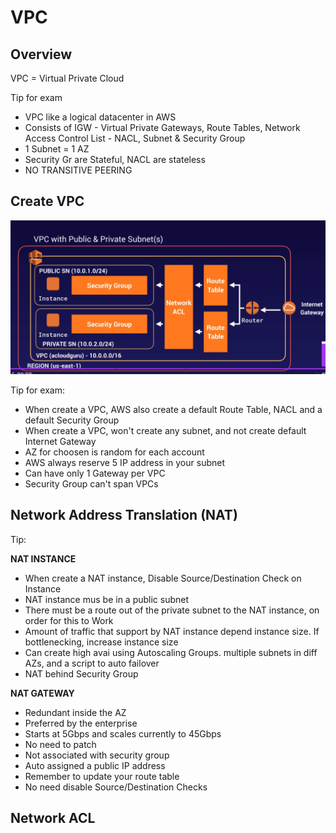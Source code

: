 # VPC

## Overview
VPC = Virtual Private Cloud

Tip for exam
- VPC like a logical datacenter in AWS
- Consists of IGW - Virtual Private Gateways, Route Tables, Network Access Control List - NACL,
Subnet & Security Group
- 1 Subnet = 1 AZ
- Security Gr are Stateful, NACL are stateless
- NO TRANSITIVE PEERING

## Create VPC
![img.png](img.png)

Tip for exam:
- When create a VPC, AWS also create a default Route Table, NACL and a default Security Group
- When create a VPC, won't create any subnet, and not create default Internet Gateway
- AZ for choosen is random for each account
- AWS always reserve 5 IP address in your subnet
- Can have only 1 Gateway per VPC
- Security Group can't span VPCs

## Network Address Translation (NAT)
Tip:

**NAT INSTANCE**
- When create a NAT instance, Disable Source/Destination Check on Instance
- NAT instance mus be in a public subnet
- There must be a route out of the private subnet to the NAT instance, on order for this to Work
- Amount of traffic that support by NAT instance depend instance size. If bottlenecking, increase
instance size
- Can create high avai using Autoscaling Groups. multiple subnets in diff AZs, and a script
to auto failover
- NAT behind Security Group

**NAT GATEWAY**
- Redundant inside the AZ
- Preferred by the enterprise
- Starts at 5Gbps and scales currently to 45Gbps
- No need to patch
- Not associated with security group
- Auto assigned a public IP address
- Remember to update your route table
- No need disable Source/Destination Checks

## Network ACL
